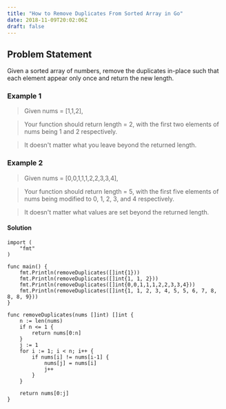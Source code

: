 ```yaml
---
title: "How to Remove Duplicates From Sorted Array in Go"
date: 2018-11-09T20:02:06Z
draft: false
---
```


## Problem Statement
Given a sorted array of numbers, remove the duplicates in-place such that each element appear only once and return the new length.

### Example 1
>Given nums = [1,1,2],

>Your function should return length = 2, with the first two elements of nums being 1 and 2 respectively.

>It doesn't matter what you leave beyond the returned length.

### Example 2
>Given nums = [0,0,1,1,1,2,2,3,3,4],

>Your function should return length = 5, with the first five elements of nums being modified to 0, 1, 2, 3, and 4 respectively.

>It doesn't matter what values are set beyond the returned length.

#### Solution
```golang
import (
	"fmt"
)

func main() {
	fmt.Println(removeDuplicates([]int{1}))
	fmt.Println(removeDuplicates([]int{1, 1, 2}))
	fmt.Println(removeDuplicates([]int{0,0,1,1,1,2,2,3,3,4}))
	fmt.Println(removeDuplicates([]int{1, 1, 2, 3, 4, 5, 5, 6, 7, 8, 8, 8, 9}))
}

func removeDuplicates(nums []int) []int {
	n := len(nums)
	if n <= 1 {
		return nums[0:n]
	}
	j := 1
	for i := 1; i < n; i++ {
		if nums[i] != nums[i-1] {
			nums[j] = nums[i]
			j++
		}
	}

	return nums[0:j]
}
```